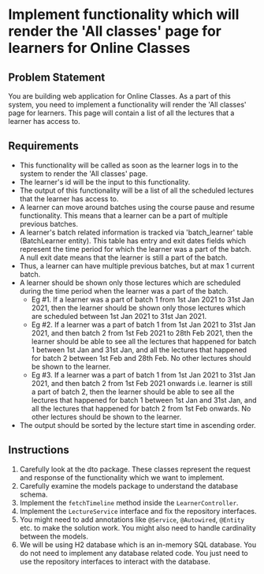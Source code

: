 # Implement functionality which will render the 'All classes' page for learners for Online Classes

## Problem Statement

You are building web application for Online Classes. As a part of this system, you need to implement a functionality will render the 'All classes' page for learners. This page will contain a list of all the lectures that a learner has access to.

## Requirements

* This functionality will be called as soon as the learner logs in to the system to render the 'All classes' page.
* The learner's id will be the input to this functionality.
* The output of this functionality will be a list of all the scheduled lectures that the learner has access to.
* A learner can move around batches using the course pause and resume functionality. This means that a learner can be a part of multiple previous batches.
* A learner's batch related information is tracked via 'batch_learner' table (BatchLearner entity). This table has entry and exit dates fields which represent the time period for which the learner was a part of the batch. A null exit date means that the learner is still a part of the batch.
* Thus, a learner can have multiple previous batches, but at max 1 current batch.
* A learner should be shown only those lectures which are scheduled during the time period when the learner was a part of the batch. 
  * Eg #1. If a learner was a part of batch 1 from 1st Jan 2021 to 31st Jan 2021, then the learner should be shown only those lectures which are scheduled between 1st Jan 2021 to 31st Jan 2021.
  * Eg #2. If a learner was a part of batch 1 from 1st Jan 2021 to 31st Jan 2021, and then batch 2 from 1st Feb 2021 to 28th Feb 2021, then the learner should be able to see all the lectures that happened for batch 1 between 1st Jan and 31st Jan, and all the lectures that happened for batch 2 between 1st Feb and 28th Feb. No other lectures should be shown to the learner.
  * Eg #3. If a learner was a part of batch 1 from 1st Jan 2021 to 31st Jan 2021, and then batch 2 from 1st Feb 2021 onwards i.e. learner is still a part of batch 2, then the learner should be able to see all the lectures that happened for batch 1 between 1st Jan and 31st Jan, and all the lectures that happened for batch 2 from 1st Feb onwards. No other lectures should be shown to the learner.
* The output should be sorted by the lecture start time in ascending order.


## Instructions
1. Carefully look at the dto package. These classes represent the request and response of the functionality which we want to implement.
2. Carefully examine the models package to understand the database schema.
3. Implement the `fetchTimeline` method inside the `LearnerController`.
4. Implement the `LectureService` interface and fix the repository interfaces.
5. You might need to add annotations like `@Service`, `@Autowired`, `@Entity` etc. to make the solution work. You might also need to handle cardinality between the models.
6. We will be using H2 database which is an in-memory SQL database. You do not need to implement any database related code. You just need to use the repository interfaces to interact with the database.
